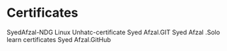 # Certificates
SyedAfzal-NDG Linux Unhatc-certificate
Syed Afzal.GIT
Syed Afzal .Solo learn certificates
Syed Afzal.GitHub 

